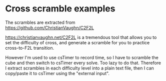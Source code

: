 # Cross scramble examples

The scrambles are extracted from https://github.com/ChristianVaughn/C2F2L

https://christianvaughn.net/C2F2L is a tremendous tool that allows you
to set the difficulty of cross, and generate a scramble for you to practice
cross-to-F2L transition.

However I'm used to use csTimer to record time, so I have to scramble the cube
and then switch to csTimer every solve.  Too lazy to do that.  Therefore I
extract scrambles in each difficulty level into a plain text file, then I can
copy/paste it to csTimer using the "external input".
